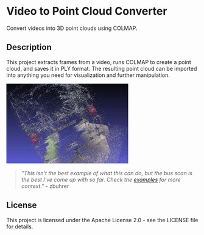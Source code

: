 Video to Point Cloud Converter
==============================

Convert videos into 3D point clouds using COLMAP.

Description
-----------

This project extracts frames from a video, runs COLMAP to create a point cloud, and saves it in PLY format. The resulting point cloud can be imported into anything you need for visualization and further manipulation.

![bus!](docs/bus.gif)

> *"This isn't the best example of what this can do, but the bus scan is the best I've come up with so far. Check the [examples](docs/README.md#examples) for more context."* - zbuhrer


License
-------

This project is licensed under the Apache License 2.0 - see the LICENSE file for details.
